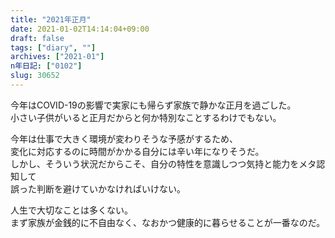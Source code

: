 ```yaml
---
title: "2021年正月"
date: 2021-01-02T14:14:04+09:00
draft: false
tags: ["diary", ""]
archives: ["2021-01"]
n年日記: ["0102"]
slug: 30652
---
```

今年はCOVID-19の影響で実家にも帰らず家族で静かな正月を過ごした。  
小さい子供がいると正月だからと何か特別なことするわけでもない。  

今年は仕事で大きく環境が変わりそうな予感がするため、  
変化に対応するのに時間がかかる自分には辛い年になりそうだ。  
しかし、そういう状況だからこそ、自分の特性を意識しつつ気持と能力をメタ認知して  
誤った判断を避けていかなければいけない。

人生で大切なことは多くない。  
まず家族が金銭的に不自由なく、なおかつ健康的に暮らせることが一番なのだ。